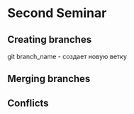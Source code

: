 # Second Seminar

## Creating branches
git branch_name - создает новую ветку
## Merging branches

## Conflicts